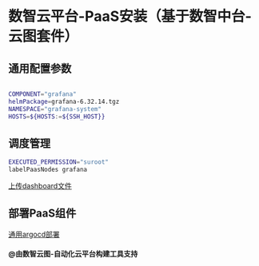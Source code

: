 # 数智云平台-PaaS安装（基于数智中台-云图套件）

## 通用配置参数

```bash

COMPONENT="grafana"
helmPackage=grafana-6.32.14.tgz
NAMESPACE="grafana-system"
HOSTS=${HOSTS:=${SSH_HOST}}

```

## 调度管理

````bash
EXECUTED_PERMISSION="suroot"
labelPaasNodes grafana
````

[上传dashboard文件](loadGrafanaDashboard.md)
## 部署PaaS组件

[通用argocd部署](deploypaas.md)

#### @由数智云图-自动化云平台构建工具支持